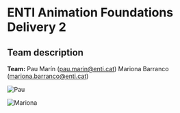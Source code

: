 # ENTI Animation Foundations Delivery 2

## Team description
**Team:** 
    Pau Marín (pau.marin@enti.cat) 
    Mariona Barranco (mariona.barranco@enti.cat)
    
![Pau](https://i.imgur.com/L5nre9v.png)

![Mariona](https://i.imgur.com/xHU9dd0.png)
